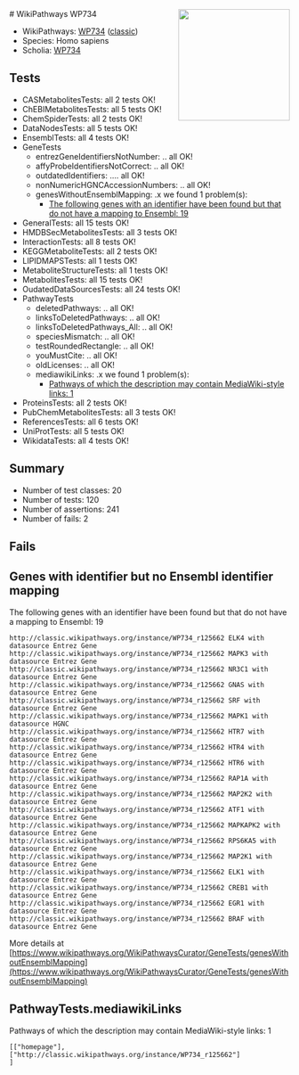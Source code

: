 <img style="float: right; width: 200px" src="https://upload.wikimedia.org/wikipedia/commons/thumb/8/83/Wplogo_with_text_500.png/640px-Wplogo_with_text_500.png" />
# WikiPathways WP734

* WikiPathways: [WP734](https://wikipathways.org/pathways/WP734) ([classic](https://classic.wikipathways.org/instance/WP734))
* Species: Homo sapiens
* Scholia: [WP734](https://scholia.toolforge.org/wikipathways/WP734)
## Tests
* CASMetabolitesTests: all 2 tests OK!
* ChEBIMetabolitesTests: all 5 tests OK!
* ChemSpiderTests: all 2 tests OK!
* DataNodesTests: all 5 tests OK!
* EnsemblTests: all 4 tests OK!
* GeneTests
    * entrezGeneIdentifiersNotNumber: .. all OK!
    * affyProbeIdentifiersNotCorrect: .. all OK!
    * outdatedIdentifiers: .... all OK!
    * nonNumericHGNCAccessionNumbers: .. all OK!
    * genesWithoutEnsemblMapping: .x we found 1 problem(s):
        * [The following genes with an identifier have been found but that do not have a mapping to Ensembl: 19](#c4e54316)
* GeneralTests: all 15 tests OK!
* HMDBSecMetabolitesTests: all 3 tests OK!
* InteractionTests: all 8 tests OK!
* KEGGMetaboliteTests: all 2 tests OK!
* LIPIDMAPSTests: all 1 tests OK!
* MetaboliteStructureTests: all 1 tests OK!
* MetabolitesTests: all 15 tests OK!
* OudatedDataSourcesTests: all 24 tests OK!
* PathwayTests
    * deletedPathways: .. all OK!
    * linksToDeletedPathways: .. all OK!
    * linksToDeletedPathways_All: .. all OK!
    * speciesMismatch: .. all OK!
    * testRoundedRectangle: .. all OK!
    * youMustCite: .. all OK!
    * oldLicenses: .. all OK!
    * mediawikiLinks: .x we found 1 problem(s):
        * [Pathways of which the description may contain MediaWiki-style links: 1](#da69cf45)
* ProteinsTests: all 2 tests OK!
* PubChemMetabolitesTests: all 3 tests OK!
* ReferencesTests: all 6 tests OK!
* UniProtTests: all 5 tests OK!
* WikidataTests: all 4 tests OK!


## Summary

* Number of test classes: 20
* Number of tests: 120
* Number of assertions: 241
* Number of fails: 2

## Fails

<a name="c4e54316" />

## Genes with identifier but no Ensembl identifier mapping

The following genes with an identifier have been found but that do not have a mapping to Ensembl: 19
```
http://classic.wikipathways.org/instance/WP734_r125662 ELK4 with datasource Entrez Gene
http://classic.wikipathways.org/instance/WP734_r125662 MAPK3 with datasource Entrez Gene
http://classic.wikipathways.org/instance/WP734_r125662 NR3C1 with datasource Entrez Gene
http://classic.wikipathways.org/instance/WP734_r125662 GNAS with datasource Entrez Gene
http://classic.wikipathways.org/instance/WP734_r125662 SRF with datasource Entrez Gene
http://classic.wikipathways.org/instance/WP734_r125662 MAPK1 with datasource HGNC
http://classic.wikipathways.org/instance/WP734_r125662 HTR7 with datasource Entrez Gene
http://classic.wikipathways.org/instance/WP734_r125662 HTR4 with datasource Entrez Gene
http://classic.wikipathways.org/instance/WP734_r125662 HTR6 with datasource Entrez Gene
http://classic.wikipathways.org/instance/WP734_r125662 RAP1A with datasource Entrez Gene
http://classic.wikipathways.org/instance/WP734_r125662 MAP2K2 with datasource Entrez Gene
http://classic.wikipathways.org/instance/WP734_r125662 ATF1 with datasource Entrez Gene
http://classic.wikipathways.org/instance/WP734_r125662 MAPKAPK2 with datasource Entrez Gene
http://classic.wikipathways.org/instance/WP734_r125662 RPS6KA5 with datasource Entrez Gene
http://classic.wikipathways.org/instance/WP734_r125662 MAP2K1 with datasource Entrez Gene
http://classic.wikipathways.org/instance/WP734_r125662 ELK1 with datasource Entrez Gene
http://classic.wikipathways.org/instance/WP734_r125662 CREB1 with datasource Entrez Gene
http://classic.wikipathways.org/instance/WP734_r125662 EGR1 with datasource Entrez Gene
http://classic.wikipathways.org/instance/WP734_r125662 BRAF with datasource Entrez Gene
```

More details at [https://www.wikipathways.org/WikiPathwaysCurator/GeneTests/genesWithoutEnsemblMapping](https://www.wikipathways.org/WikiPathwaysCurator/GeneTests/genesWithoutEnsemblMapping)

<a name="da69cf45" />

## PathwayTests.mediawikiLinks

Pathways of which the description may contain MediaWiki-style links: 1
```
[["homepage"],
["http://classic.wikipathways.org/instance/WP734_r125662"]
]
```

